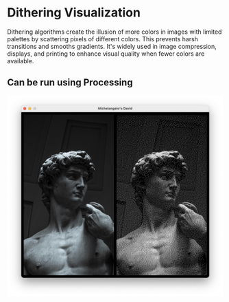 # Dithering Visualization
Dithering algorithms create the illusion of more colors in images with limited palettes by scattering pixels of different colors. This prevents harsh transitions and smooths gradients. It's widely used in image compression, displays, and printing to enhance visual quality when fewer colors are available.
## Can be run using Processing
![alt text](https://github.com/laerttt/ditheringVisualization/blob/main/Result.png)
